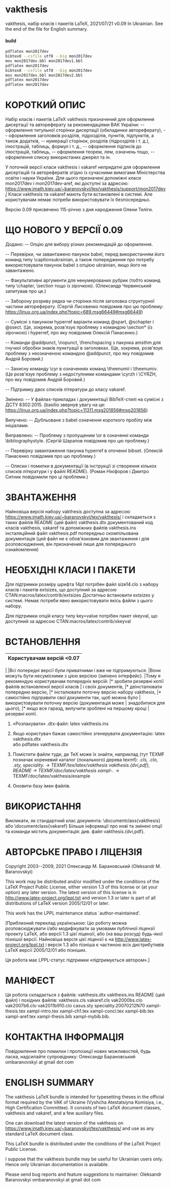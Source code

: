# vakthesis

vakthesis, набір класів і пакетів LaTeX, 2021/07/21 v0.09
In Ukrainian. See the end of the file for English summary.



#### build

```sh 
pdflatex mon2017dev
bibtex8 --csfile utf8 --big mon2017dev
mov mon2017dev.bbl mon2017dev1.bbl
pdflatex mon2017dev
bibtex8 --csfile utf8 --big mon2017dev
mov mon2017dev.bbl mon2017dev2.bbl
pdflatex mon2017dev
pdflatex mon2017dev
```








КОРОТКИЙ ОПИС
=============

Набір класів і пакетів LaTeX vakthesis призначений для оформлення
дисертації та автореферату за рекомендаціями ВАК України:
-- оформлення титульної сторінки дисертації (обкладинки автореферату),
-- оформлення заголовків розділів, підрозділів, пунктів, підпунктів,
   а також додатків,
-- нумерації сторінок, розділів (підрозділів і т. д.), ілюстрацій,
   таблиць, формул і т. д.,
-- оформлення підписів до ілюстрацій, таблиць,
-- оформлення теорем, лем, означень тощо,
-- оформлення списку використаних джерел та ін.

У поточній версії класи vakthesis і vakaref непридатні для оформлення
дисертацій та авторефератів згідно із сучасними вимогами Міністерства
освіти і науки України. Для цього призначені допоміжні класи mon2017dev
і mon2017dev-aref, які доступні за адресою:
  https://www.imath.kiev.ua/~baranovskyi/tex/vakthesis/support/mon2017dev/
Класи vakthesis та vakaref мають бути встановлені в системі. Але
користувачам немає потреби використовувати їх безпосередньо.

Версію 0.09 присвячено 115-річчю з дня народження Олени Теліги.


ЩО НОВОГО У ВЕРСІЇ 0.09
=======================

Додано:
-- Опцію для вибору різних рекомендацій до оформлення.

-- Перевірки, чи завантажено пакунок babel, перед використанням його
   команд типу \captionsukrainian, а також попередження про потребу
   використовувати пакунок babel з опцією ukrainian, якщо його
   не завантажено.

-- Факультативні аргументи для ненумерованих рубрик (тобто команд типу
   \chapter, \section тощо із зірочкою).
   (Олександр Червинський запитував про це.)

-- Заборону розриву рядка чи сторінки після заголовка структурної
   частини автореферату.
   (Сергій Лисовенко повідомив про цю проблему:
   https://linux.org.ua/index.php?topic=689.msg66449#msg66449)

-- Сумісні з пакунком hyperref варіанти команд \@spart, \@schapter
   і \@ssect.
   (Це, зокрема, розв'язує проблему з командою \section* (із зірочкою)
   і hyperref, про яку повідомив Олексій Панасенко.)

-- Команди \@addpunct, \nopunct, \frenchspacing з пакунка amsthm
   для гнучкої обробки знаків пунктуації в заголовках.
   (Це, зокрема, розв'язує проблему з неозначеною командою \@addpunct,
   про яку повідомив Андрій Боровий.)

-- Захисну команду \cyr в означеннях команд \theenumii і \theenumiv.
   (Це розв'язує проблему з недоступними командами \cyrzh і \CYRZH,
   про яку повідомив Андрій Боровий.)

-- Підтримку двох списків літератури до класу vakaref.

Змінено:
-- У файлах-прикладах і документації BibTeX-стилі на сумісні
   з ДСТУ 8302:2015.
   (basilio звернув увагу на це:
   https://linux.org.ua/index.php?topic=11311.msg201856#msg201856)

Вилучено:
-- Дубльоване з babel означення короткого пробілу між ініціалами.

Виправлено:
-- Проблему з пропущеним \or в означенні команди \bibliographystyle.
   (Сергій Шарапов повідомив про цю проблему.)

-- Перевірку завантаження пакунка hyperref в оточенні bibset.
   (Олексій Панасенко повідомив про цю проблему.)

-- Описки і помилки в документації
   (в інструкції зі створення кількох списків літератури і у файлі
   README).
   (Роман Нікіфоров і Дмитро Ситник повідомили про ці проблеми.)


ЗВАНТАЖЕННЯ
===========

Найновіша версія набору vakthesis доступна за адресою
  https://www.imath.kiev.ua/~baranovskyi/tex/vakthesis/
і складається з таких файлів
  README         (цей файл)
  vakthesis.dtx  документований код класів vakthesis, vakaref
                 та допоміжних файлів
  vakthesis.ins  інсталяційний файл
  vakthesis.pdf  попередньо скомпільована документація (цей файл не є
                 обов'язковим для звантаження і для розповсюдження,
                 він призначений лише для попереднього ознайомлення)


НЕОБХІДНІ КЛАСИ І ПАКЕТИ
========================

Для підтримки розміру шрифта 14pt потрібен файл size14.clo з набору
класів і пакетів extsizes, що доступний за адресою
  CTAN:macros/latex/contrib/extsizes
Достатньо встановити extsizes у системі. Немає потреби явно
використовувати якісь файли з цього набору.

Для підтримки опцій класу типу key=value потрібен пакет xkeyval,
що доступний за адресою
  CTAN:macros/latex/contrib/xkeyval


ВСТАНОВЛЕННЯ
============

  |Користувачам версій <0.07
  |-------------------------
  |
  |Всі попередні версії були приватними і вже не підтримуються.
  |Вони можуть бути несумісними з цією версією (змінено інтерфейс).
  |Тому я рекомендую користувачам попередніх версій:
  |* зробити резервні копії файлів встановленої версії класів
  |  і своїх документів,
  |* деінсталювати попередню версію,
  |* інсталювати поточну версію набору vakthesis,
  |* самостійно підправити свої документи так, щоб можна було
  |  використовувати поточну версію (документація може
  |  знадобитися для цього),
  |* якщо все гаразд, вилучити зроблені на першому кроці
  |  резервні копії.

1. «Розпакувати» .dtx-файл:
   latex vakthesis.ins

2. Якщо користувач бажає самостійно згенерувати документацію:
   latex vakthesis.dtx   
   або
   pdflatex vakthesis.dtx

3. Помістити файли туди, де TeX може їх знайти, наприклад (тут TEXMF
   позначає кореневий каталог (локального) дерева texmf):
   *.cls, *.clo, *.sty, speciality.*  ->  TEXMF/tex/latex/vakthesis
   vakthesis.{dvi,pdf}, README        ->  TEXMF/doc/latex/vakthesis
   xampl-*.*                          ->  TEXMF/doc/latex/vakthesis/example

4. Оновити базу імен файлів.


ВИКОРИСТАННЯ
============

Викликати, як стандартний клас документа:
  \documentclass{vakthesis}
або
  \documentclass{vakaref}
Більше інформації про нові та змінені опції та команди містить
документація: див. файл vakthesis.{dvi,pdf}.


АВТОРСЬКЕ ПРАВО І ЛІЦЕНЗІЯ
==========================

Copyright 2003--2009, 2021 Олександр М. Барановський (Oleksandr M. Baranovskyi)

This work may be distributed and/or modified under the
conditions of the LaTeX Project Public License, either version 1.3
of this license or (at your option) any later version.
The latest version of this license is in
  http://www.latex-project.org/lppl.txt
and version 1.3 or later is part of all distributions of LaTeX
version 2005/12/01 or later.

This work has the LPPL maintenance status `author-maintained'.

[Приблизний переклад українською:
Цю роботу можна розповсюджувати і/або модифікувати за
умовами публічної ліцензії проекту LaTeX, або версії 1.3
цієї ліцензії, або (на ваш розсуд) будь-якої пізнішої версії.
Найновіша версія цієї ліцензії є на
  http://www.latex-project.org/lppl.txt
і версія 1.3 або пізніша є частиною всіх дистрибутивів LaTeX
версії 2005/12/01 або пізніших.

Ця робота має LPPL-статус підтримки «підтримується автором».]


МАНІФЕСТ
========

Ця робота складається з файлів:
  vakthesis.dtx
  vakthesis.ins
  README (цей файл)
і похідних файлів:
  vakthesis.cls
  vakaref.cls
  vak2000bs.clo
  vak2007b6.clo
  vak2011b910.clo
  casus.sty
  speciality.20070212N70
  xampl-thesis.tex
  xampl-intro.tex
  xampl-ch1.tex
  xampl-concl.tex
  xampl-bib.tex
  xampl-aref.tex
  xampl-thesis.bib
  xampl-mybib.bib.


КОНТАКТНА ІНФОРМАЦІЯ
====================

Повідомлення про помилки і пропозиції нових можливостей, будь ласка,
надсилайте супровіднику:
Олександр Барановський
ombaranovskyi at gmail dot com


ENGLISH SUMMARY
===============

The vakthesis LaTeX bundle is intended for typesetting theses in the
official format required by the VAK of Ukraine (Vyshcha Atestatsiyna
Komisiya, i.e., High Certification Committee). It consists of two
LaTeX document classes, vakthesis and vakaref, and a few auxiliary
files.

One can download the latest version of the vakthesis on
  https://www.imath.kiev.ua/~baranovskyi/tex/vakthesis/
and use as any standard LaTeX document class.

This LaTeX bundle is distributed under the conditions of the LaTeX
Project Public License.

I suppose that the vakthesis bundle may be useful for Ukrainian users
only. Hence only Ukrainian documentation is available.

Please send bug reports and feature suggestions to maintainer:
Oleksandr Baranovskyi
ombaranovskyi at gmail dot com
